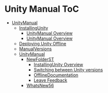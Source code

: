 Unity Manual ToC
================
 - [UnityManual]()
	 - [InstallingUnity]()
		 - [UnityManual Overview](UnityManual_1.md)
		 - [UnityManual Overview](UnityManual.md)
	 - [Deploying Unity Offline](DeployingUnityOffline.md)
	 - [ManualVersions](ManualVersions.md)
	 - [UnityManual]()
		 - [NewFolderST]()
			 - [InstallingUnity Overview](InstallingUnity.md)
			 - [Switching between Unity versions](SwitchingDocumentationVersions.md)
			 - [OfflineDocumentation](OfflineDocumentation.md)
			 - [Leave Feedback](LeaveFeedback.md)
		 - [WhatsNew56](WhatsNew56.md)

